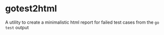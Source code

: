 # gotest2html
A utility to create a minimalistic html report for failed test cases from the `go test` output
